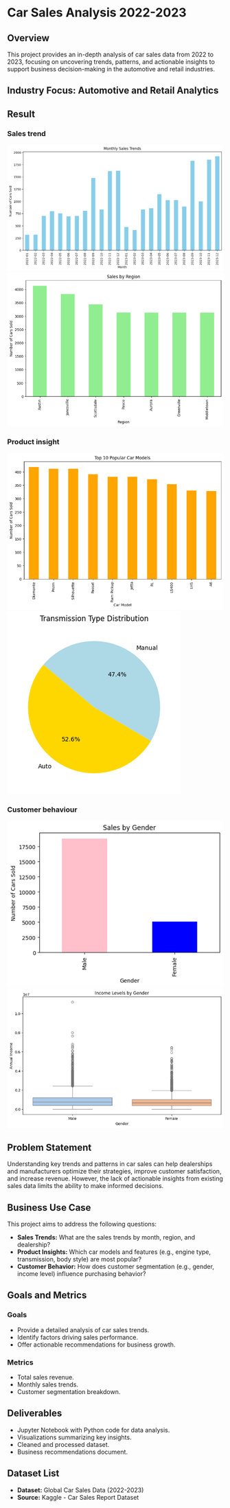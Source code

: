 # Car Sales Analysis 2022-2023

## Overview

This project provides an in-depth analysis of car sales data from 2022 to 2023, focusing on uncovering trends, patterns, and actionable insights to support business decision-making in the automotive and retail industries.

## Industry Focus: Automotive and Retail Analytics

## Result

### Sales trend

![Monthly Sales Trends](result/monthly_sales_trend.png "Monthly Sales Trends")
![Sales by Region](result/sales_by_region.png "Sales by Region")

### Product insight

![Top 10 Popular Car Models](result/top_10_popular_models.png "Top 10 Popular Car Models")
![Transmission Type Distribution](result/transmission_type_distribution.png "Transmission Type Distribution")

### Customer behaviour

![Sales by Gender](result/sales_by_gender.png "Sales by Gender")
![Income Levels by Genders](result/income_levels_by_gender.png "Income Levels by Genders")

## Problem Statement

Understanding key trends and patterns in car sales can help dealerships and manufacturers optimize their strategies, improve customer satisfaction, and increase revenue. However, the lack of actionable insights from existing sales data limits the ability to make informed decisions.

## Business Use Case

This project aims to address the following questions:

- **Sales Trends:** What are the sales trends by month, region, and dealership?
- **Product Insights:** Which car models and features (e.g., engine type, transmission, body style) are most popular?
- **Customer Behavior:** How does customer segmentation (e.g., gender, income level) influence purchasing behavior?

## Goals and Metrics

### Goals

- Provide a detailed analysis of car sales trends.
- Identify factors driving sales performance.
- Offer actionable recommendations for business growth.

### Metrics

- Total sales revenue.
- Monthly sales trends.
- Customer segmentation breakdown.

## Deliverables

- Jupyter Notebook with Python code for data analysis.
- Visualizations summarizing key insights.
- Cleaned and processed dataset.
- Business recommendations document.

## Dataset List

- **Dataset:** Global Car Sales Data (2022-2023)
- **Source:** Kaggle - Car Sales Report Dataset
